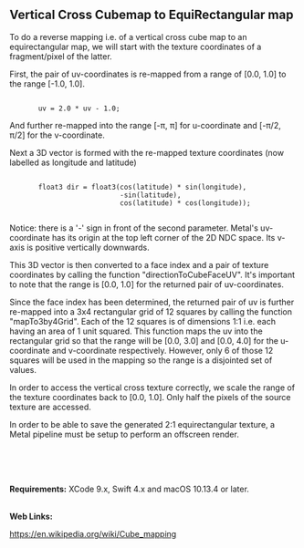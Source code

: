## Vertical Cross Cubemap to EquiRectangular map


To do a reverse mapping i.e. of a vertical cross cube map to an equirectangular map, we will start with the texture coordinates of a fragment/pixel of the latter.

First, the pair of uv-coordinates is re-mapped from a range of [0.0, 1.0] to the range [-1.0, 1.0].

```metal
  
       uv = 2.0 * uv - 1.0;

```

And further re-mapped into the range [-π, π] for u-coordinate and [-π/2, π/2] for the v-coordinate.

Next a 3D vector is formed with the re-mapped texture coordinates (now labelled as longitude and latitude)

```metal
  
       float3 dir = float3(cos(latitude) * sin(longitude),
                           -sin(latitude),
                           cos(latitude) * cos(longitude));


```

Notice: there is a '-' sign in front of the second parameter. Metal's uv-coordinate has its origin at the top left corner of the 2D NDC space.
Its v-axis is positive vertically downwards.


This 3D vector is then converted to a face index and a pair of texture coordinates by calling the function "directionToCubeFaceUV". It's important to note that the range is [0.0, 1.0] for the returned pair of uv-coordinates.


Since the face index has been determined, the returned pair of uv is further re-mapped into a 3x4 rectangular grid of 12 squares by calling the function  "mapTo3by4Grid". Each of the 12 squares is of dimensions 1:1 i.e. each having an area of 1 unit squared. This function maps the uv into the rectangular grid so that the range will be [0.0, 3.0] and [0.0, 4.0] for the u-coordinate and v-coordinate respectively. However, only 6 of those 12 squares will be used in the mapping so the range is a disjointed set of values.

In order to access the vertical cross texture correctly, we scale the range of the texture coordinates back to [0.0, 1.0]. Only half the pixels of the source texture are accessed.


In order to be able to save the generated 2:1 equirectangular texture, a Metal pipeline must be setup to perform an offscreen render.

 
<br />
<br />
<br />


**Requirements:** XCode 9.x, Swift 4.x and macOS 10.13.4 or later.
<br />
<br />

**Web Links:**


https://en.wikipedia.org/wiki/Cube_mapping
